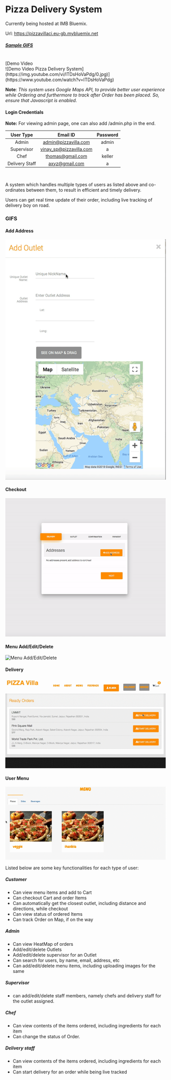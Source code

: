 # Pizza Delivery System

Currently being hosted at IMB Bluemix.

Url: https://pizzavillaci.eu-gb.mybluemix.net

##### ***[Sample GIFS](#GIFS)***
<br/>
[Demo Video<br>![Demo Video Pizza Delivery System](https://img.youtube.com/vi/ITDsHoVaPdg/0.jpg)](https://www.youtube.com/watch?v=ITDsHoVaPdg)


**Note**: _This system uses Google Maps API, to provide better user experience while Ordering and furthermore to track after Order has been placed. So, ensure that Javascript is enabled._

#### Login Credentials

**Note:** For viewing admin page, one can also add /admin.php in the end.

| User Type     | Email ID               | Password |
| :-----------: |:----------------------:| :-------:|
| Admin         | admin@pizzavilla.com   |   admin  |    
| Supervisor    | vinay_sp@pizzavilla.com|     a    |
| Chef          | thomas@gmail.com       |   keller |
| Delivery Staff| axyz@gmail.com         |    a  |

<br>


A system which handles multiple types of users as listed above and co-ordinates between them, to result in efficient and timely delivery.

Users can get real time update of their order, including live tracking of delivery boy on road.

### GIFS

#### Add Address

![Add Address](.readme_gifs/Add_address.gif)

#### Checkout

![Checkout](.readme_gifs/Checkout.gif)

#### Menu Add/Edit/Delete

![Menu Add/Edit/Delete](.readme_gifs/Menu_func.gif)

#### Delivery

![Delivery](.readme_gifs/Delivery.gif)

#### User Menu

![User Menu](.readme_gifs/Small_Menu.gif)

Listed below are some key functionalities for each type of user:

##### Customer
* Can view menu items and add to Cart
* Can checkout Cart and order Items
* Can automatically get the closest outlet, including distance and directions, while checkout
* Can view status of ordered Items
* Can track Order on Map, if on the way


##### Admin
* Can view HeatMap of orders
* Add/edit/delete Outlets
* Add/edit/delete supervisor for an Outlet
* Can search for users, by name, email, address, etc
* Can add/edit/delete menu items, including uploading images for the same

##### Supervisor
* can add/edit/delete staff members, namely chefs and delivery staff for the outlet assigned.


##### Chef
* Can view contents of the items ordered, including ingredients for each item
* Can change the status of Order.

##### Delivery staff
* Can view contents of the items ordered, including ingredients for each item
* Can start delivery for an order while being live tracked
